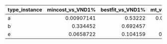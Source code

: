| type_instance   |   mincost_vs_VND1% |   bestfit_vs_VND1% |   mt_vs_VND1% |
|:----------------|-------------------:|-------------------:|--------------:|
| a               |         0.00907141 |           0.53222  |    0.00026878 |
| b               |         0.334452   |           0.692457 |    0.290474   |
| e               |         0.0658722  |           0.104159 |    0.0542912  |